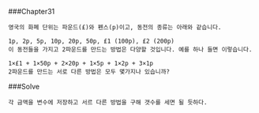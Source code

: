 ###Chapter31

    영국의 화폐 단위는 파운드(£)와 펜스(p)이고, 동전의 종류는 아래와 같습니다.

    1p, 2p, 5p, 10p, 20p, 50p, £1 (100p), £2 (200p)
    이 동전들을 가지고 2파운드를 만드는 방법은 다양할 것입니다. 예를 하나 들면 이렇습니다.

    1×£1 + 1×50p + 2×20p + 1×5p + 1×2p + 3×1p
    2파운드를 만드는 서로 다른 방법은 모두 몇가지나 있습니까?


###Solve

    각 금액을 변수에 저장하고 서르 다른 방법을 구해 갯수를 세면 될 듯하다.